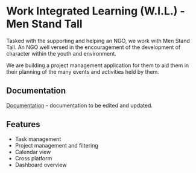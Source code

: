# Work Integrated Learning (W.I.L.) - Men Stand Tall

Tasked with the supporting and helping an NGO, we work with Men Stand Tall. An NGO well versed in the encouragement of the development of character within the youth and environment. 

We are building a project management application for them to aid them in their planning of the many events and activities held by them.
## Documentation

[Documentation](https://docs.google.com/document/d/1gwvdK_JdPA11VeuhOR6JG9u5ksr8MgkAAyRXk0ziYTc/edit?usp=sharing) - documentation to be edited and updated.



## Features

- Task management
- Project management and filtering
- Calendar view
- Cross platform
- Dashboard overview


